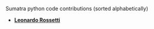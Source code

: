 Sumatra python code contributions (sorted alphabetically)

* **[Leonardo Rossetti](https://github.com/odra)**

